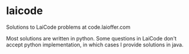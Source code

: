 # laicode
Solutions to LaiCode problems at code.laioffer.com

Most solutions are written in python.
Some questions in LaiCode don't accept python implementation, in which cases I provide solutions in java.
